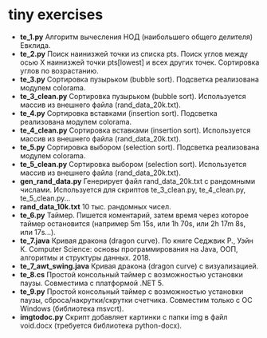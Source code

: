 # tiny exercises
- **te_1.py** Алгоритм вычесления НОД (наибольшего общего делителя) Евклида.
- **te_2.py** Поиск наинизжей точки из списка pts. Поиск углов между осью X наинизжей точки pts[lowest] и всех других точек. Сортировка углов по возрастанию.
- **te_3.py** Сортировка пузырьком (bubble sort). Подсветка реализована модулем colorama.
- **te_3_clean.py** Сортировка пузырьком (bubble sort). Используется массив из внешнего файла (rand_data_20k.txt).
- **te_4.py** Сортировка вставками (insertion sort). Подсветка реализована модулем colorama.
- **te_4_clean.py** Сортировка вставками (insertion sort). Используется массив из внешнего файла (rand_data_20k.txt).
- **te_5.py** Сортировка выбором (selection sort). Подсветка реализована модулем colorama.
- **te_5_clean.py** Сортировка выбором (selection sort). Используется массив из внешнего файла (rand_data_20k.txt).
- **gen_rand_data.py** Генерирует файл rand_data_20k.txt с рандомными числами. Используется для скриптов te_3_clean.py, te_4_clean.py, te_5_clean.py...
- **rand_data_10k.txt** 10 тыс. рандомных чисел.
- **te_6.py** Таймер. Пишется коментарий, затем время через которое таймер остановится (например 5m 15s, или 1h 70s, или 2h 17m 8s, или 17s...).
- **te_7.java** Кривая дракона (dragon curve). По книге Седжвик Р., Уэйн К. Computer Science: основы программирования на Java, ООП, алгоритмы  и структуры данных. 2018.
- **te_7_awt_swing.java** Кривая дракона (dragon curve) с визуализацией.
- **te_8.cs** Простой консольный таймер с возможностью установки паузы. Совместима с платформой .NET 5.
- **te_9.py** Простой консольный таймер с возможностью установки паузы, сброса/накрутки/скрутки счетчика. Совместим только с ОС Windows (библиотека msvcrt).
- **imgtodoc.py** Скрипт добавляет картинки с папки img в файл void.docx (требуется библиотека python-docx).
